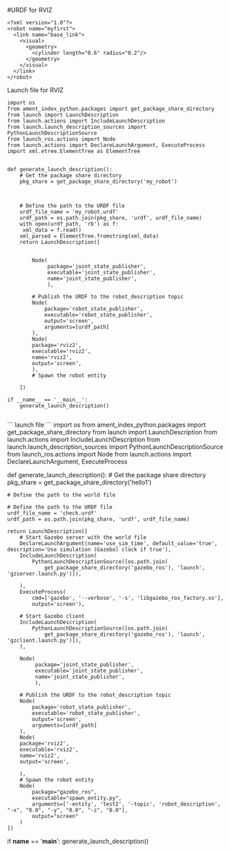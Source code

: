 #URDF for RVIZ
```
<?xml version="1.0"?>
<robot name="myfirst">
  <link name="base_link">
    <visual>
      <geometry>
        <cylinder length="0.6" radius="0.2"/>
      </geometry>
    </visual>
  </link>
</robot>
```
Launch file for RVIZ
```
import os
from ament_index_python.packages import get_package_share_directory
from launch import LaunchDescription
from launch.actions import IncludeLaunchDescription
from launch.launch_description_sources import PythonLaunchDescriptionSource
from launch_ros.actions import Node
from launch.actions import DeclareLaunchArgument, ExecuteProcess
import xml.etree.ElementTree as ElementTree


def generate_launch_description():
    # Get the package share directory
    pkg_share = get_package_share_directory('my_robot')

 

    # Define the path to the URDF file
    urdf_file_name = 'my_robot.urdf'
    urdf_path = os.path.join(pkg_share, 'urdf', urdf_file_name)
    with open(urdf_path, 'rb') as f:
     xml_data = f.read()
    xml_parsed = ElementTree.fromstring(xml_data)
    return LaunchDescription([
        
     
        Node(
             package='joint_state_publisher',
             executable='joint_state_publisher',
             name='joint_state_publisher',
             ),
 
        # Publish the URDF to the robot_description topic
        Node(
            package='robot_state_publisher',
            executable='robot_state_publisher',
            output='screen',
            arguments=[urdf_path]
        ),
        Node(
        package='rviz2',
        executable='rviz2',
        name='rviz2',
        output='screen',
        ),
        # Spawn the robot entity
 
    ])

if __name__ == '__main__':
    generate_launch_description()


```
<?xml version="1.0"?>
<robot name="multipleshapes">
  <!-- Base Link -->
  <link name="base_link">
    <visual>
      <geometry>
        <cylinder length="0.6" radius="0.2"/>
      </geometry>
      <material name="red">
        <color rgba="0.8 0.2 0.2 1.0"/>
      </material>
    </visual>
    <collision>
      <geometry>
        <cylinder length="0.6" radius="0.2"/>
      </geometry>
    </collision>
    <inertial>
      <mass value="1.0"/>
      <origin xyz="0 0 0" rpy="0 0 0"/>
      <inertia ixx="0.01" ixy="0.0" ixz="0.0" iyy="0.01" iyz="0.0" izz="0.01"/>
    </inertial>
  </link>

  <!-- Right Leg -->
  <link name="right_leg">
    <visual>
      <geometry>
        <box size="0.6 0.1 0.2"/>
      </geometry>
      <material name="green">
        <color rgba="0.2 0.8 0.2 1.0"/>
      </material>
    </visual>
    <collision>
      <geometry>
        <box size="0.6 0.1 0.2"/>
      </geometry>
    </collision>
    <inertial>
      <mass value="0.5"/>
      <origin xyz="0 0 0" rpy="0 0 0"/>
      <inertia ixx="0.005" ixy="0.0" ixz="0.0" iyy="0.005" iyz="0.0" izz="0.005"/>
    </inertial>
  </link>

  <!-- Joint between base_link and right_leg -->
  <joint name="base_to_right_leg" type="fixed">
    <parent link="base_link"/>
    <child link="right_leg"/>
    <origin xyz="0 0 0.3" rpy="0 0 0"/>
  </joint>
</robot>
```
launch file
```
import os
from ament_index_python.packages import get_package_share_directory
from launch import LaunchDescription
from launch.actions import IncludeLaunchDescription
from launch.launch_description_sources import PythonLaunchDescriptionSource
from launch_ros.actions import Node
from launch.actions import DeclareLaunchArgument, ExecuteProcess


def generate_launch_description():
    # Get the package share directory
    pkg_share = get_package_share_directory('hello1')

    # Define the path to the world file
   
    # Define the path to the URDF file
    urdf_file_name = 'check.urdf'
    urdf_path = os.path.join(pkg_share, 'urdf', urdf_file_name)

    return LaunchDescription([
        # Start Gazebo server with the world file
        DeclareLaunchArgument(name='use_sim_time', default_value='true', description='Use simulation (Gazebo) clock if true'),
        IncludeLaunchDescription(
            PythonLaunchDescriptionSource([os.path.join(
                get_package_share_directory('gazebo_ros'), 'launch', 'gzserver.launch.py')]),
            
        ),
        ExecuteProcess(
            cmd=['gazebo', '--verbose', '-s', 'libgazebo_ros_factory.so'],
            output='screen'),

        # Start Gazebo client
        IncludeLaunchDescription(
            PythonLaunchDescriptionSource([os.path.join(
                get_package_share_directory('gazebo_ros'), 'launch', 'gzclient.launch.py')]),
        ),

        Node(
             package='joint_state_publisher',
             executable='joint_state_publisher',
             name='joint_state_publisher',
             ),
 
        # Publish the URDF to the robot_description topic
        Node(
            package='robot_state_publisher',
            executable='robot_state_publisher',
            output='screen',
            arguments=[urdf_path]
        ),
        Node(
        package='rviz2',
        executable='rviz2',
        name='rviz2',
        output='screen',
       
        ),
        # Spawn the robot entity
        Node(
            package="gazebo_ros",
            executable="spawn_entity.py",
            arguments=['-entity', 'test2', '-topic', 'robot_description', "-x", "0.0", "-y", "0.0", "-z", "0.0"],
            output="screen"
        )
    ])

if __name__ == '__main__':
    generate_launch_description()
```
